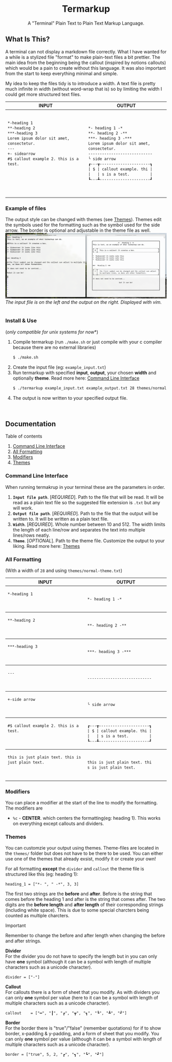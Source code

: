<h1 align="center">
Termarkup
</h1>
<p align="center">
A "Terminal" Plain Text to Plain Text Markup Language.
</p>

## What Is This?
A terminal can not display a markdown file correctly. What I have wanted for a while is a stylized file "format" to make plain-text files a bit prettier. The main idea from the beginning being the callout (inspired by notions callouts) which would be a pain to create without this language. It was also important from the start to keep everything minimal and simple.

My idea to keep the files tidy is to introduce a width. A text file is pretty much infinite in width (without word-wrap that is) so by limiting the width I could get more structured text files.
   
  
<center>
<table>
  <thead>
    <tr>
      <th width="500px"> INPUT</th>
      <th width="500px">OUTPUT</th>
    </tr>
  </thead>
  <tbody>
  <tr width="600px">
<td>
<pre>
<code>
*-heading 1
**-heading 2
***-heading 3
Lorem ipsum dolor sit amet, consectetur.
---
+- sidearrow
#$ callout example 2. this is a test.
 <br>
 <br>
</code>
</pre>
</td>
<td>
<pre>
<code>
*- heading 1 -*
**- heading 2 -**
***- heading 3 -***
Lorem ipsum dolor sit amet, 
consectetur.
----------------------------
╰ side arrow
┏---┳----------------------┓
| $ | callout example. thi |
|   | s is a test.         | 
┗---┻----------------------┛
</code>
</pre>
</td>
</tr>
  </tbody>
</table>
</center>

### Example of files
The output style can be changed with themes (see [Themes](#themes)). Themes edit the symbols used for the formatting such as the symbol used for the side arrow. The border is optional and adjustable in the theme file as well.
![screenshot of skrot-nav from 2025-02-07](docs/images/example1.png?raw=true)
<i>The input file is on the left and the output on the right. Displayed with vim.</i>
</br>
</br>

### Install & Use
(*only compatible for unix systems for now**)
1. Compile termarkup (run `./make.sh` or just compile with your c compiler because there are no external libraries)
   ```bash
   $ ./make.sh
   ```
2. Create the input file (eg: `example_input.txt`)
3. Run termarkup with specified **input**, **output**, your chosen **width** and optionally **theme**. Read more here: [Command Line Interface](#command-line-interface)
   ```bash
   $ ./termarkup example_input.txt example_output.txt 28 themes/normal-theme.txt
   ```
4. The output is now written to your specified output file.
</br>

## Documentation
Table of contents
1. [Command Line Interface](#command-line-interface)
2. [All Formatting](#all-formatting)
3. [Modifiers](#modifiers)	
4. [Themes](#themes)	

### Command Line Interface
When running termakrup in your terminal these are the parameters in order.
1. **`Input file path`**. [_REQUIRED_]. Path to the file that will be read. It will be read as a plain text file so the suggested file extension is `.txt` but any will work.
2. **`Output file path`**. [_REQUIRED_]. Path to the file that the output will be written to. It will be written as a plain text file.
3. **`Width`**. [_REQUIRED_]. Whole number between 10 and 512. The width limits the length of each line/row and separates the text into multiple lines/rows neatly.
4. **`Theme`**. [_OPTIONAL_]. Path to the theme file. Customize the output to your liking. Read more here: [Themes](#themes)	

### All Formatting
(With a width of `28` and using `themes/normal-theme.txt`)
<table><thead><tr>
      <th width="500px"> INPUT</th>
      <th width="500px">OUTPUT</th>
    </tr></thead>
<tbody><tr width="600px"><td><pre>
<code>*-heading 1
<br><br></code></pre></td>
<td><pre>
<code>*- heading 1 -*
</code></pre></td></tr></tbody>

<tbody><tr width="600px"><td><pre>
<code>**-heading 2
<br><br></code></pre></td>
<td><pre>
<code>**- heading 2 -**
</code></pre></td></tr></tbody>

<tbody><tr width="600px"><td><pre>
<code>***-heading 3
<br><br></code></pre></td>
<td><pre>
<code>***- heading 3 -***
</code></pre></td></tr></tbody>

<tbody><tr width="600px"><td><pre>
<code>---
<br><br></code></pre></td>
<td><pre>
<code>----------------------------
</code></pre></td></tr></tbody>

<tbody><tr width="600px"><td><pre>
<code>+-side arrow
<br><br></code></pre></td>
<td><pre>
<code>╰ side arrow
</code></pre></td></tr></tbody>

<tbody><tr width="600px"><td><pre>
<code>#$ callout example 2. this is a test.
<br><br></code></pre></td>
<td><pre>
<code>┏---┳----------------------┓
| $ | callout example. thi |
|   | s is a test.         | 
┗---┻----------------------┛
</code></pre></td></tr></tbody>

<tbody><tr width="600px"><td><pre>
<code>this is just plain text. this is just plain text.
<br><br></code></pre></td>
<td><pre>
<code>this is just plain text. thi
s is just plain text.
</code></pre></td></tr></tbody>
</table>


### Modifiers
You can place a modifier at the start of the line to modify the formatting. The modifiers are 
 - `%c` - **CENTER**. which centers the formatting(eg: heading 1). This works on everything except callouts and dividers.

### Themes
You can customzie your output using themes. Theme-files are located in the `themes/` folder but does not have to be there to be used. You can either use one of the themes that already exsist, modify it or create your own! 

For all formatting **except** the `divider` and `callout` the theme file is structured like this (eg: heading 1):
```
heading_1 = ["*- ", " -*", 3, 3]
```
The first two strings are the **before** and **after**. Before is the string that comes before the heading 1 and after is the string that comes after. The two digits are the **before length** and **after length** of their corresponding strings (including white space). This is due to some special charcters being counted as multiple charcters. 
> [!IMPORTANT]  
> Remember to change the before and after length when changing the before and after strings.

**Divider**</br>
For the divider you do not have to specify the length but in you can only have **one** symbol (although it can be a symbol with length of multiple characters such as a unicode character).
```
divider = ["-"]
```

**Callout**</br>
For callouts there is a form of sheet that you modify. As with dividers you can only **one** symbol per value (here to it can be a symbol with length of multiple characters such as a unicode character).
```
callout    = ["━", "┃", "┏", "┳", "┓", "┗", "┻", "┛"]
```

**Border**</br>
For the border there is "true"/"false" (remember quotations) for if to show border, x-padding & y-padding, and a form of sheet that you modify. You can only **one** symbol per value (although it can be a symbol with length of multiple characters such as a unicode character).
```
border = ["true", 5, 2, "┏", "┓", "┗", "┛"]
```
